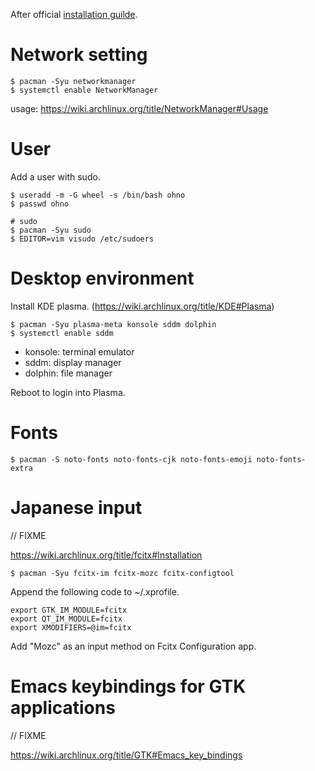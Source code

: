 After official [installation guilde](https://wiki.archlinux.org/title/installation_guide).

# Network setting

```
$ pacman -Syu networkmanager
$ systemctl enable NetworkManager
```

usage: https://wiki.archlinux.org/title/NetworkManager#Usage

# User

Add a user with sudo.

```
$ useradd -m -G wheel -s /bin/bash ohno
$ passwd ohno

# sudo
$ pacman -Syu sudo
$ EDITOR=vim visudo /etc/sudoers
```

# Desktop environment

Install KDE plasma. (https://wiki.archlinux.org/title/KDE#Plasma)

```
$ pacman -Syu plasma-meta konsole sddm dolphin
$ systemctl enable sddm
```

- konsole: terminal emulator
- sddm: display manager
- dolphin: file manager

Reboot to login into Plasma.

# Fonts

```
$ pacman -S noto-fonts noto-fonts-cjk noto-fonts-emoji noto-fonts-extra
```

# Japanese input

// FIXME

https://wiki.archlinux.org/title/fcitx#Installation

```
$ pacman -Syu fcitx-im fcitx-mozc fcitx-configtool
```

Append the following code to ~/.xprofile.

```
export GTK_IM_MODULE=fcitx
export QT_IM_MODULE=fcitx
export XMODIFIERS=@im=fcitx
```

Add "Mozc" as an input method on Fcitx Configuration app.

# Emacs keybindings for GTK applications

// FIXME

https://wiki.archlinux.org/title/GTK#Emacs_key_bindings
